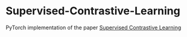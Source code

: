 # Supervised-Contrastive-Learning
PyTorch implementation of the paper [Supervised Contrastive Learning](https://arxiv.org/abs/2004.11362)
